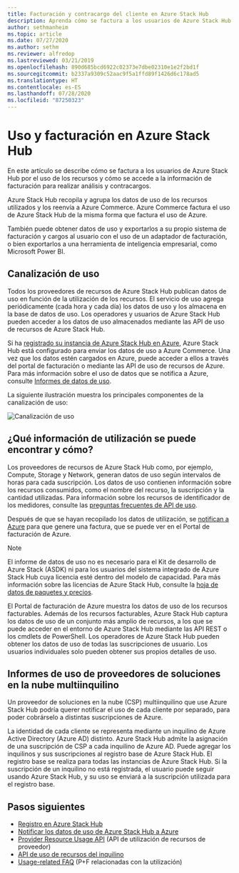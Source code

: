 ```yaml
---
title: Facturación y contracargo del cliente en Azure Stack Hub
description: Aprenda cómo se factura a los usuarios de Azure Stack Hub por el uso de los recursos y cómo se accede a la información de facturación para realizar análisis y contracargos.
author: sethmanheim
ms.topic: article
ms.date: 07/27/2020
ms.author: sethm
ms.reviewer: alfredop
ms.lastreviewed: 03/21/2019
ms.openlocfilehash: 890d685bcd6922c02373e7dbe02310e1e2f2bd1f
ms.sourcegitcommit: b2337a9309c52aac9f5a1ffd89f1426d6c178ad5
ms.translationtype: HT
ms.contentlocale: es-ES
ms.lasthandoff: 07/28/2020
ms.locfileid: "87250323"
---
```

# <a name="usage-and-billing-in-azure-stack-hub"></a>Uso y facturación en Azure Stack Hub

En este artículo se describe cómo se factura a los usuarios de Azure Stack Hub por el uso de los recursos y cómo se accede a la información de facturación para realizar análisis y contracargos.

Azure Stack Hub recopila y agrupa los datos de uso de los recursos utilizados y los reenvía a Azure Commerce. Azure Commerce factura el uso de Azure Stack Hub de la misma forma que factura el uso de Azure.

También puede obtener datos de uso y exportarlos a su propio sistema de facturación y cargos al usuario con el uso de un adaptador de facturación, o bien exportarlos a una herramienta de inteligencia empresarial, como Microsoft Power BI.

## <a name="usage-pipeline"></a>Canalización de uso

Todos los proveedores de recursos de Azure Stack Hub publican datos de uso en función de la utilización de los recursos. El servicio de uso agrega periódicamente (cada hora y cada día) los datos de uso y los almacena en la base de datos de uso. Los operadores y usuarios de Azure Stack Hub pueden acceder a los datos de uso almacenados mediante las API de uso de recursos de Azure Stack Hub.

Si ha [registrado su instancia de Azure Stack Hub en Azure](azure-stack-registration.md), Azure Stack Hub está configurado para enviar los datos de uso a Azure Commerce. Una vez que los datos estén cargados en Azure, puede acceder a ellos a través del portal de facturación o mediante las API de uso de recursos de Azure. Para más información sobre el uso de datos que se notifica a Azure, consulte [Informes de datos de uso](azure-stack-usage-reporting.md).  

La siguiente ilustración muestra los principales componentes de la canalización de uso:

![Canalización de uso](media/azure-stack-billing-and-chargeback/usagepipeline.svg)

## <a name="what-usage-information-can-i-find-and-how"></a>¿Qué información de utilización se puede encontrar y cómo?

Los proveedores de recursos de Azure Stack Hub como, por ejemplo, Compute, Storage y Network, generan datos de uso según intervalos de horas para cada suscripción. Los datos de uso contienen información sobre los recursos consumidos, como el nombre del recurso, la suscripción y la cantidad utilizadas. Para información sobre los recursos de identificador de los medidores, consulte las [preguntas frecuentes de API de uso](azure-stack-usage-related-faq.md).

Después de que se hayan recopilado los datos de utilización, se [notifican a Azure](azure-stack-usage-reporting.md) para que genere una factura, que se puede ver en el Portal de facturación de Azure.

> [!NOTE]  
> El informe de datos de uso no es necesario para el Kit de desarrollo de Azure Stack (ASDK) ni para los usuarios del sistema integrado de Azure Stack Hub cuya licencia esté dentro del modelo de capacidad. Para más información sobre las licencias de Azure Stack Hub, consulte la [hoja de datos de paquetes y precios](https://azure.microsoft.com/mediahandler/files/resourcefiles/5bc3f30c-cd57-4513-989e-056325eb95e1/Azure-Stack-packaging-and-pricing-datasheet.pdf).

El Portal de facturación de Azure muestra los datos de uso de los recursos facturables. Además de los recursos facturables, Azure Stack Hub captura los datos de uso de un conjunto más amplio de recursos, a los que se puede acceder en el entorno de Azure Stack Hub mediante las API REST o los cmdlets de PowerShell. Los operadores de Azure Stack Hub pueden obtener los datos de uso de todas las suscripciones de usuario. Los usuarios individuales solo pueden obtener sus propios detalles de uso.

## <a name="usage-reporting-for-multi-tenant-cloud-solution-providers"></a>Informes de uso de proveedores de soluciones en la nube multiinquilino

Un proveedor de soluciones en la nube (CSP) multiinquilino que use Azure Stack Hub podría querer notificar el uso de cada cliente por separado, para poder cobrárselo a distintas suscripciones de Azure.

La identidad de cada cliente se representa mediante un inquilino de Azure Active Directory (Azure AD) distinto. Azure Stack Hub admite la asignación de una suscripción de CSP a cada inquilino de Azure AD. Puede agregar los inquilinos y sus suscripciones al registro base de Azure Stack Hub. El registro base se realiza para todas las instancias de Azure Stack Hub. Si la suscripción de un inquilino no está registrada, el usuario puede seguir usando Azure Stack Hub, y su uso se enviará a la suscripción utilizada para el registro base.

## <a name="next-steps"></a>Pasos siguientes

- [Registro en Azure Stack Hub](azure-stack-registration.md)
- [Notificar los datos de uso de Azure Stack Hub a Azure](azure-stack-usage-reporting.md)
- [Provider Resource Usage API](azure-stack-provider-resource-api.md) (API de utilización de recursos de proveedor)
- [API de uso de recursos del inquilino](azure-stack-tenant-resource-usage-api.md)
- [Usage-related FAQ](azure-stack-usage-related-faq.md) (P+F relacionadas con la utilización)
